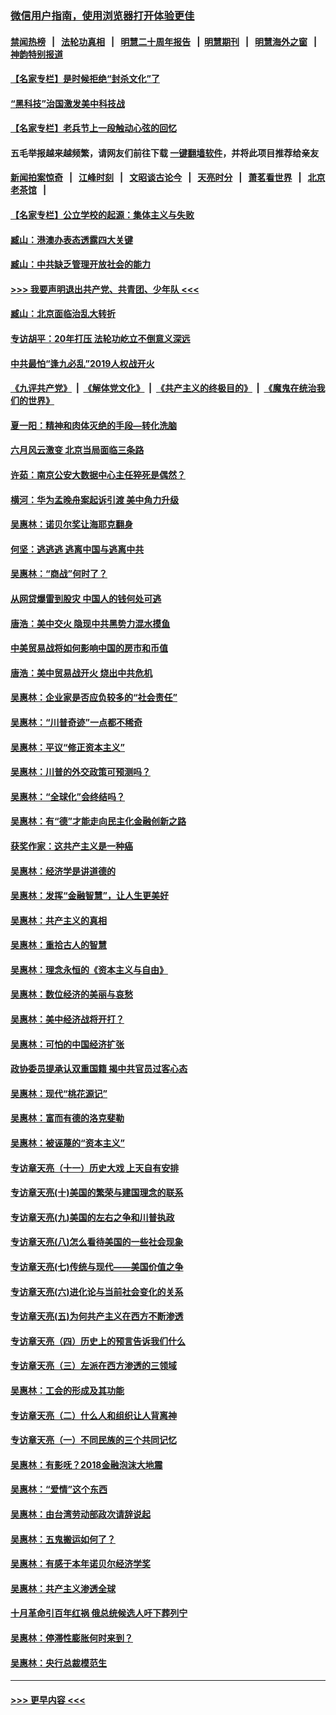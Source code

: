 ### [微信用户指南，使用浏览器打开体验更佳](https://github.com/gfw-breaker/banned-news1/blob/master/indexes/wechat-guide.md?t=0)
#### [禁闻热榜](热点新闻.md?t=0)  &nbsp;&nbsp;|&nbsp;&nbsp; [法轮功真相](https://github.com/gfw-breaker/truth/blob/master/README.md?t=0) &nbsp;&nbsp;|&nbsp;&nbsp; [明慧二十周年报告](https://github.com/gfw-breaker/mh-reports/blob/master/README.md?t=0) &nbsp;&nbsp;|&nbsp;&nbsp;[明慧期刊](https://github.com/gfw-breaker/mh-qikan) &nbsp;&nbsp;|&nbsp;&nbsp; [明慧海外之窗](https://github.com/gfw-breaker/mh-news/blob/master/README.md?t=0) &nbsp;&nbsp;|&nbsp;&nbsp; [神韵特别报道](https://github.com/gfw-breaker/mh-news/blob/master/shenyun.md?t=0)
#### [【名家专栏】是时候拒绝“封杀文化”了](../pages/nsc423/n11814093.md?t=02120011) 
#### [“黑科技”治国激发美中科技战](../pages/nsc423/n11638056.md?t=02120011) 
#### [【名家专栏】老兵节上一段触动心弦的回忆](../pages/nsc423/n11646016.md?t=02120011) 
#### 五毛举报越来越频繁，请网友们前往下载 [一键翻墙软件](https://github.com/gfw-breaker/ssr-accounts)，并将此项目推荐给亲友
#### [新闻拍案惊奇](https://github.com/gfw-breaker/banned-news1/blob/master/pages/link4.md) &nbsp;&nbsp;|&nbsp;&nbsp; [江峰时刻](https://github.com/gfw-breaker/banned-news1/blob/master/pages/link4.md) &nbsp;&nbsp;|&nbsp;&nbsp; [文昭谈古论今](https://github.com/gfw-breaker/banned-news1/blob/master/pages/link4.md) &nbsp;&nbsp;|&nbsp;&nbsp; [天亮时分](https://github.com/gfw-breaker/banned-news1/blob/master/pages/link4.md) &nbsp;&nbsp;|&nbsp;&nbsp; [萧茗看世界](https://github.com/gfw-breaker/banned-news1/blob/master/pages/link4.md) &nbsp;&nbsp;|&nbsp;&nbsp; [北京老茶馆](https://github.com/gfw-breaker/banned-news1/blob/master/pages/link4.md) &nbsp;&nbsp;|&nbsp;&nbsp; 
#### [【名家专栏】公立学校的起源：集体主义与失败](../pages/nsc423/n11601833.md?t=02120011) 
#### [臧山：港澳办表态透露四大关键](../pages/nsc423/n11421628.md?t=02120011) 
#### [臧山：中共缺乏管理开放社会的能力](../pages/nsc423/n11407457.md?t=02120011) 
#### [>>> 我要声明退出共产党、共青团、少年队 <<<](https://github.com/begood0513/goodnews/blob/master/quit/letter.md) 
#### [臧山：北京面临治乱大转折](../pages/nsc423/n11406895.md?t=02120011) 
#### [专访胡平：20年打压 法轮功屹立不倒意义深远](../pages/nsc423/n11398800.md?t=02120011) 
#### [中共最怕“逢九必乱”2019人权战开火](../pages/nsc423/n11385248.md?t=02120011) 
#### [《九评共产党》](https://github.com/begood0513/9ping.md/blob/master/README.md) &nbsp;|&nbsp; [《解体党文化》](../../../../jtdwh.md/blob/master/README.md)  &nbsp;|&nbsp; [《共产主义的终极目的》](../../../../gczydzjmd.md/blob/master/README.md) &nbsp;|&nbsp; [《魔鬼在统治我们的世界》](../../../../mgztzwmdsj.md/blob/master/README.md) 
#### [夏一阳：精神和肉体灭绝的手段—转化洗脑](../pages/nsc423/n11368250.md?t=02120011) 
#### [六月风云激变 北京当局面临三条路](../pages/nsc423/n11313668.md?t=02120011) 
#### [许茹：南京公安大数据中心主任猝死是偶然？](../pages/nsc423/n11064744.md?t=02120011) 
#### [横河：华为孟晚舟案起诉引渡 美中角力升级](../pages/nsc423/n11027230.md?t=02120011) 
#### [吴惠林：诺贝尔奖让海耶克翻身](../pages/nsc423/n10890049.md?t=02120011) 
#### [何坚：逃逃逃 逃离中国与逃离中共](../pages/nsc423/n10592891.md?t=02120011) 
#### [吴惠林：“商战”何时了？](../pages/nsc423/n10573558.md?t=02120011) 
#### [从网贷爆雷到股灾 中国人的钱何处可逃](../pages/nsc423/n10572800.md?t=02120011) 
#### [唐浩：美中交火 隐现中共黑势力混水摸鱼](../pages/nsc423/n10544040.md?t=02120011) 
#### [中美贸易战将如何影响中国的房市和币值](../pages/nsc423/n10543697.md?t=02120011) 
#### [唐浩：美中贸易战开火 烧出中共危机](../pages/nsc423/n10540126.md?t=02120011) 
#### [吴惠林：企业家是否应负较多的“社会责任”](../pages/nsc423/n10535022.md?t=02120011) 
#### [吴惠林：“川普奇迹”一点都不稀奇](../pages/nsc423/n10512808.md?t=02120011) 
#### [吴惠林：平议“修正资本主义”](../pages/nsc423/n10495724.md?t=02120011) 
#### [吴惠林：川普的外交政策可预测吗？](../pages/nsc423/n10462387.md?t=02120011) 
#### [吴惠林：“全球化”会终结吗？](../pages/nsc423/n10452838.md?t=02120011) 
#### [吴惠林：有“德”才能走向民主化金融创新之路](../pages/nsc423/n10432292.md?t=02120011) 
#### [获奖作家：这共产主义是一种癌](../pages/nsc423/n10431541.md?t=02120011) 
#### [吴惠林：经济学是讲道德的](../pages/nsc423/n10398014.md?t=02120011) 
#### [吴惠林：发挥“金融智慧”，让人生更美好](../pages/nsc423/n10375019.md?t=02120011) 
#### [吴惠林：共产主义的真相](../pages/nsc423/n10351394.md?t=02120011) 
#### [吴惠林：重拾古人的智慧](../pages/nsc423/n10337691.md?t=02120011) 
#### [吴惠林：理念永恒的《资本主义与自由》](../pages/nsc423/n10316274.md?t=02120011) 
#### [吴惠林：数位经济的美丽与哀愁](../pages/nsc423/n10292946.md?t=02120011) 
#### [吴惠林：美中经济战将开打？](../pages/nsc423/n10258825.md?t=02120011) 
#### [吴惠林：可怕的中国经济扩张](../pages/nsc423/n10219147.md?t=02120011) 
#### [政协委员提承认双重国籍 揭中共官员过客心态](../pages/nsc423/n10208809.md?t=02120011) 
#### [吴惠林：现代“桃花源记”](../pages/nsc423/n10185234.md?t=02120011) 
#### [吴惠林：富而有德的洛克斐勒](../pages/nsc423/n10142264.md?t=02120011) 
#### [吴惠林：被诬蔑的“资本主义”](../pages/nsc423/n10124816.md?t=02120011) 
#### [专访章天亮（十一）历史大戏 上天自有安排](../pages/nsc423/n10094905.md?t=02120011) 
#### [专访章天亮(十)美国的繁荣与建国理念的联系](../pages/nsc423/n10094899.md?t=02120011) 
#### [专访章天亮(九)美国的左右之争和川普执政](../pages/nsc423/n10094889.md?t=02120011) 
#### [专访章天亮(八)怎么看待美国的一些社会现象](../pages/nsc423/n10094857.md?t=02120011) 
#### [专访章天亮(七)传统与现代——美国价值之争](../pages/nsc423/n10093140.md?t=02120011) 
#### [专访章天亮(六)进化论与当前社会变化的关系](../pages/nsc423/n10092036.md?t=02120011) 
#### [专访章天亮(五)为何共产主义在西方不断渗透](../pages/nsc423/n10083620.md?t=02120011) 
#### [专访章天亮（四）历史上的预言告诉我们什么](../pages/nsc423/n10083606.md?t=02120011) 
#### [专访章天亮（三）左派在西方渗透的三领域](../pages/nsc423/n10081115.md?t=02120011) 
#### [吴惠林：工会的形成及其功能](../pages/nsc423/n10080633.md?t=02120011) 
#### [专访章天亮（二）什么人和组织让人背离神](../pages/nsc423/n10076637.md?t=02120011) 
#### [专访章天亮（一）不同民族的三个共同记忆](../pages/nsc423/n10074188.md?t=02120011) 
#### [吴惠林：有影呒？2018金融泡沫大地震](../pages/nsc423/n10040534.md?t=02120011) 
#### [吴惠林：“爱情”这个东西](../pages/nsc423/n10019423.md?t=02120011) 
#### [吴惠林：由台湾劳动部政次请辞说起](../pages/nsc423/n9979679.md?t=02120011) 
#### [吴惠林：五鬼搬运如何了？](../pages/nsc423/n9925338.md?t=02120011) 
#### [吴惠林：有感于本年诺贝尔经济学奖](../pages/nsc423/n9871883.md?t=02120011) 
#### [吴惠林：共产主义渗透全球](../pages/nsc423/n9812748.md?t=02120011) 
#### [十月革命引百年红祸 俄总统候选人吁下葬列宁](../pages/nsc423/n9810182.md?t=02120011) 
#### [吴惠林：停滞性膨胀何时来到？](../pages/nsc423/n9764136.md?t=02120011) 
#### [吴惠林：央行总裁模范生](../pages/nsc423/n9728134.md?t=02120011) 

----
#### [ >>> 更早内容 <<< ](../indexes/nsc423-earlier.md)
